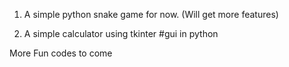 1. A simple python snake game for now. (Will get more features)

2. A simple calculator using tkinter #gui in python

More Fun codes to come
